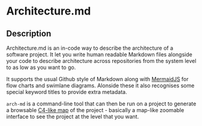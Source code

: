 # Architecture.md

## Description

Architecture.md is an in-code way to describe the architecture of a software project. It let you write human readable Markdown files alongside your code to describe architecture across repositories from the system level to as low as you want to go.

It supports the usual Github style of Markdown along with [MermaidJS](http://mermaid-js.github.io/mermaid/#/) for flow charts and swimlane diagrams. Alonside these it also recognises some special keyword titles to provide extra metadata.

`arch-md` is a command-line tool that can then be run on a project to generate a browsable [C4-like map](https://c4model.com/) of the project - basically a map-like zoomable interface to see the project at the level that you want.
